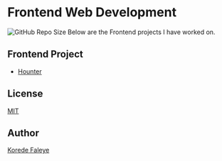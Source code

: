 # Frontend Web Development 
![GitHub Repo Size](https://img.shields.io/github/repo-size/kore4lyf/frontend_web-dev)
Below are the Frontend projects I have worked on.


## Frontend Project
- [Hounter](./hounter/index.html)


## License 
[MIT](./LICENSE)


## Author
[Korede Faleye](https://www.github.com/kore4lyf/)
